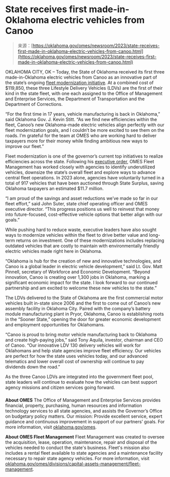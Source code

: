 <!--yml
category: 未分类
date: 2024-05-27 14:36:30
-->

# State receives first made-in-Oklahoma electric vehicles from Canoo

> 来源：[https://oklahoma.gov/omes/newsroom/2023/state-receives-first-made-in-oklahoma-electric-vehicles-from-canoo.html](https://oklahoma.gov/omes/newsroom/2023/state-receives-first-made-in-oklahoma-electric-vehicles-from-canoo.html)

OKLAHOMA CITY, OK – Today, the State of Oklahoma received its first three made-in-Oklahoma electric vehicles from Canoo as an innovative part of the state’s ongoing [fleet modernization initiative](https://oklahoma.gov/governor/newsroom/newsroom/2023/july2023/governor-stitt-provides-update-on-ongoing-fleet-modernization-in.html). At a combined cost of $119,850, these three Lifestyle Delivery Vehicles (LDVs) are the first of their kind in the state fleet, with one each assigned to the Office of Management and Enterprise Services, the Department of Transportation and the Department of Corrections.

“For the first time in 17 years, vehicle manufacturing is back in Oklahoma,” said Oklahoma Gov. J. Kevin Stitt. “As we find new efficiencies within the fleet, Canoo’s new Oklahoma-made electric vehicles align perfectly with our fleet modernization goals, and I couldn’t be more excited to see them on the roads. I’m grateful for the team at OMES who are working hard to deliver taxpayers more for their money while finding ambitious new ways to improve our fleet.”

Fleet modernization is one of the governor’s current top initiatives to realize efficiencies across the state. Following his [executive order](https://www.sos.ok.gov/documents/executive/2073.pdf), OMES Fleet Management has worked closely with agencies to identify underutilized vehicles, downsize the state’s overall fleet and explore ways to advance central fleet operations. In 2023 alone, agencies have voluntarily turned in a total of 917 vehicles that have been auctioned through State Surplus, saving Oklahoma taxpayers an estimated $11.7 million.

“I am proud of the savings and asset reductions we’ve made so far in our fleet effort,” said John Suter, state chief operating officer and OMES executive director. “This progress positions us well to reinvest that money into future-focused, cost-effective vehicle options that better align with our goals.”

While pushing hard to reduce waste, executive leaders have also sought ways to modernize vehicles within the fleet to drive better value and long-term returns on investment. One of these modernizations includes replacing outdated vehicles that are costly to maintain with environmentally friendly electric vehicles made right here in Oklahoma.

“Oklahoma is hub for the creation of new and innovative technologies, and Canoo is a global leader in electric vehicle development,” said Lt. Gov. Matt Pinnell, secretary of Workforce and Economic Development. “Beyond innovation, Canoo is creating over 1,300 jobs in Oklahoma, marking a significant economic impact for the state. I look forward to our continued partnership and am excited to welcome these new vehicles to the state.”

The LDVs delivered to the State of Oklahoma are the first commercial motor vehicles built in-state since 2006 and the first to come out of Canoo’s new assembly facility in Oklahoma City. Paired with the company’s battery module manufacturing plant in Pryor, Oklahoma, Canoo is establishing roots in the “Sooner State,” opening the door for greater economic development and employment opportunities for Oklahomans.

“Canoo is proud to bring motor vehicle manufacturing back to Oklahoma and create high-paying jobs,” said Tony Aquila, investor, chairman and CEO of Canoo. “Our innovative LDV 130 delivery vehicles will work for Oklahomans and help state agencies improve fleet efficiency. Our vehicles are perfect for how the state uses vehicles today, and our advanced telematics and lower overall cost of ownership will continue to pay dividends down the road.”

As the three Canoo LDVs are integrated into the government fleet pool, state leaders will continue to evaluate how the vehicles can best support agency missions and citizen services going forward.

###

**About OMES**
The Office of Management and Enterprise Services provides financial, property, purchasing, human resources and information technology services to all state agencies, and assists the Governor’s Office on budgetary policy matters. Our mission: Provide excellent service, expert guidance and continuous improvement in support of our partners’ goals. For more information, visit [oklahoma.gov/omes](https://oklahoma.gov/omes.html).

**About OMES Fleet Management**
Fleet Management was created to oversee the acquisition, lease, operation, maintenance, repair and disposal of the vehicles needed to conduct the state's business. Fleet's mission also includes a rental fleet available to state agencies and a maintenance facility necessary to repair state agency vehicles. For more information, visit [oklahoma.gov/omes/divisions/capital-assets-management/fleet-management](https://oklahoma.gov/omes/divisions/capital-assets-management/fleet-management.html).